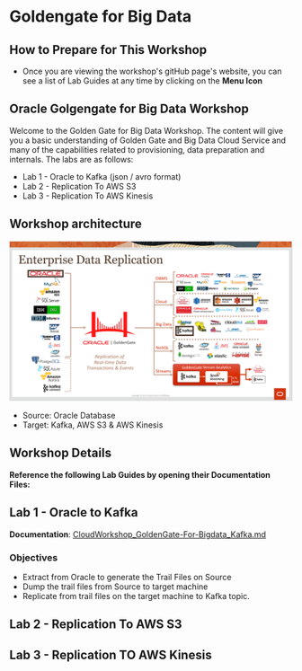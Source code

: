 # Goldengate for Big Data


## How to Prepare for This Workshop 

- Once you are viewing the workshop's gitHub page's website, you can see a list of Lab Guides at any time by clicking on the **Menu Icon**

## Oracle Golgengate for Big Data Workshop

Welcome to the Golden Gate for Big Data Workshop. The content will give you a basic understanding of Golden Gate and Big Data Cloud Service and many of the capabilities related to provisioning, data preparation and internals.  The labs are as follows:

-  Lab 1 - Oracle to Kafka (json / avro format)
-  Lab 2 - Replication To AWS S3
-  Lab 3 - Replication To AWS Kinesis

## Workshop architecture
![](images/architecture.PNG)

- Source: Oracle Database
- Target: Kafka, AWS S3 & AWS Kinesis


## Workshop Details

**Reference the following Lab Guides by opening their Documentation Files:**

## Lab 1 - Oracle to Kafka

**Documentation**: [CloudWorkshop\_GoldenGate-For-Bigdata\_Kafka.md](CloudWorkshop\_GoldenGate-For-Bigdata\_Kafka.md)

### Objectives
-   Extract from Oracle to generate the Trail Files on Source
-   Dump the trail files from Source to target machine
-   Replicate from trail files on the target machine to Kafka topic.
## Lab 2 - Replication To AWS S3
## Lab 3 - Replication TO AWS Kinesis
